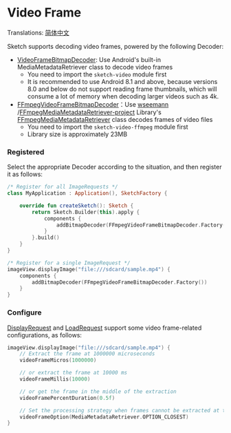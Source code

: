 # Video Frame

Translations: [简体中文](video_frame_zh.md)

Sketch supports decoding video frames, powered by the following Decoder:

* [VideoFrameBitmapDecoder]: Use Android's built-in MediaMetadataRetriever class to decode video
  frames
    * You need to import the `sketch-video` module first
    * It is recommended to use Android 8.1 and above, because versions 8.0 and below do not support
      reading frame thumbnails, which will consume a lot of memory when decoding larger videos such
      as 4k.
* [FFmpegVideoFrameBitmapDecoder]：Use [wseemann]
  /[FFmpegMediaMetadataRetriever-project] Library's [FFmpegMediaMetadataRetriever] class decodes
  frames of video files
    * You need to import the `sketch-video-ffmpeg` module first
    * Library size is approximately 23MB

### Registered

Select the appropriate Decoder according to the situation, and then register it as follows:

```kotlin
/* Register for all ImageRequests */
class MyApplication : Application(), SketchFactory {

    override fun createSketch(): Sketch {
        return Sketch.Builder(this).apply {
            components {
                addBitmapDecoder(FFmpegVideoFrameBitmapDecoder.Factory())
            }
        }.build()
    }
}

/* Register for a single ImageRequest */
imageView.displayImage("file:///sdcard/sample.mp4") {
    components {
        addBitmapDecoder(FFmpegVideoFrameBitmapDecoder.Factory())
    }
}
```

### Configure

[DisplayRequest] and [LoadRequest] support some video frame-related configurations, as follows:

```kotlin
imageView.displayImage("file:///sdcard/sample.mp4") {
    // Extract the frame at 1000000 microseconds
    videoFrameMicros(1000000)

    // or extract the frame at 10000 ms
    videoFrameMillis(10000)

    // or get the frame in the middle of the extraction
    videoFramePercentDuration(0.5f)

    // Set the processing strategy when frames cannot be extracted at the specified time
    videoFrameOption(MediaMetadataRetriever.OPTION_CLOSEST)
}
```

[wseemann]: https://github.com/wseemann

[FFmpegMediaMetadataRetriever-project]: https://github.com/wseemann/FFmpegMediaMetadataRetriever

[FFmpegMediaMetadataRetriever]: https://github.com/wseemann/FFmpegMediaMetadataRetriever/blob/master/core/src/main/kotlin/wseemann/media/FFmpegMediaMetadataRetriever.java

[VideoFrameBitmapDecoder]: ../../sketch-video/src/main/kotlin/com/github/panpf/sketch/decode/VideoFrameBitmapDecoder.kt

[FFmpegVideoFrameBitmapDecoder]: ../../sketch-video-ffmpeg/src/main/kotlin/com/github/panpf/sketch/decode/FFmpegVideoFrameBitmapDecoder.kt

[DisplayRequest]: ../../sketch-core/src/main/kotlin/com/github/panpf/sketch/request/DisplayRequest.kt

[LoadRequest]: ../../sketch-core/src/main/kotlin/com/github/panpf/sketch/request/LoadRequest.kt

[ImageRequest]: ../../sketch-core/src/main/kotlin/com/github/panpf/sketch/request/ImageRequest.kt
